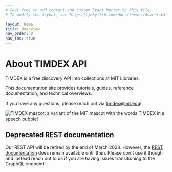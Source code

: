 ```yaml
---
# Feel free to add content and custom Front Matter to this file.
# To modify the layout, see https://jekyllrb.com/docs/themes/#overriding-theme-defaults

layout: home
title: Overview
nav_order: 0
has_toc: true
---
```

# About TIMDEX API

TIMDEX is a free discovery API into collections at MIT Libraries.

This documentation site provides tutorials, guides, reference documentation, and technical overviews.

If you have any questions, please reach out via timdex@mit.edu!

![TIMDEX mascot: a variant of the MIT mascot with the words TIMDEX in a speech bubble!](/assets/images/timdex-beaver.png)

## Deprecated REST documentation

Our REST API will be retired by the end of March 2023. However, the [REST documentation](deprecated_rest.html)
does remain available until then. Please don't use it though and instead reach out to us
if you are having issues transitioning to the GraphQL endpoint!
